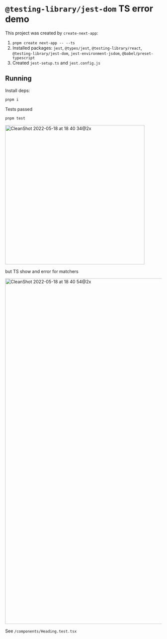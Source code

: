 # `@testing-library/jest-dom` TS error demo

This project was created by `create-next-app`:

1. `pnpm create next-app -- --ts`
2. Installed packages: `jest`, `@types/jest`, `@testing-library/react`, `@testing-library/jest-dom`, `jest-environment-jsdom`, `@babel/preset-typescript`
3. Created `jest-setup.ts` and `jest.config.js`


## Running

Install deps:

```bash
pnpm i
```

Tests passed

```bash
pnpm test
```

<img width="448" alt="CleanShot 2022-05-18 at 18 40 34@2x" src="https://user-images.githubusercontent.com/724423/169069512-f4f3961f-75bc-4bdb-97fa-9cd0c04f8e46.png">

but TS show and error for matchers 

<img width="1112" alt="CleanShot 2022-05-18 at 18 40 54@2x" src="https://user-images.githubusercontent.com/724423/169069482-c205dbe8-5f04-404f-bce4-df4ca1a63597.png">

See `/components/Heading.test.tsx`
